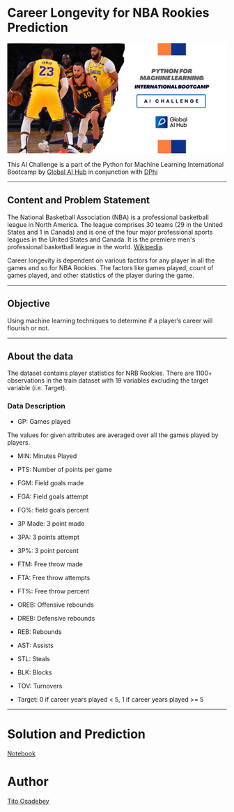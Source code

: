 # Career Longevity for NBA Rookies Prediction

<img src="https://github.com/titoausten/NBA-Career-Longevity-Prediction-/blob/main/download.png" />

<p>

This AI Challenge is a part of the Python for Machine Learning International Bootcamp by [Global AI Hub](https://globalaihub.com/?ref=titoausten) in conjunction with [DPhi](https://dphi.tech/community/)

</p>

<hr>

## Content and Problem Statement

<p>

The National Basketball Association (NBA) is a professional basketball league in North America. The league comprises 30 teams (29 in the United States and 1 in Canada) and is one of the four major professional sports leagues in the United States and Canada. It is the premiere men's professional basketball league in the world. [Wikipedia](https://en.m.wikipedia.org/wiki/National_Basketball_Association).

</p>

<p>

Career longevity is dependent on various factors for any player in all the games and so for NBA Rookies. The factors like games played, count of games played, and other statistics of the player during the game.

</p>

<hr>

## Objective

 <p>

Using machine learning techniques to determine if a player’s career will flourish or not.

</p>

<hr>

## About the data

<p>

The dataset contains player statistics for NRB Rookies. There are 1100+ observations in the train dataset with 19 variables excluding the target variable (i.e. Target).

</p>

### Data Description

<p>

* GP: Games played

The values for given attributes are averaged over all the games played by players.

* MIN:  Minutes Played

* PTS: Number of points per game

* FGM: Field goals made

* FGA: Field goals attempt

* FG%: field goals percent

* 3P Made: 3 point made

* 3PA: 3 points attempt

* 3P%: 3 point percent

* FTM: Free throw made

* FTA: Free throw attempts

* FT%: Free throw percent

* OREB: Offensive rebounds

* DREB: Defensive rebounds

* REB: Rebounds

* AST: Assists

* STL: Steals

* BLK: Blocks

* TOV: Turnovers

* Target: 0 if career years played < 5, 1 if career years played >= 5

</p>
<hr>

# Solution and Prediction
[Notebook](./)

# Author
[Tito Osadebey](https://www.linkedin.com/in/tito-osadebe)
